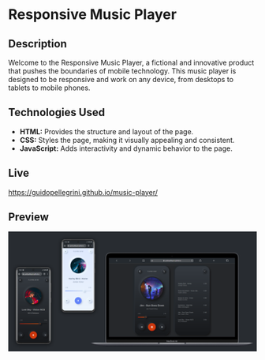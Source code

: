 # Responsive Music Player

## Description

Welcome to the Responsive Music Player, a fictional and innovative product that pushes the boundaries of mobile technology. This music player is designed to be responsive and work on any device, from desktops to tablets to mobile phones.

## Technologies Used

- **HTML:** Provides the structure and layout of the page.
- **CSS:** Styles the page, making it visually appealing and consistent.
- **JavaScript:** Adds interactivity and dynamic behavior to the page.

## Live

https://guidopellegrini.github.io/music-player/

## Preview

![Responsive Music Player](./preview.png)
